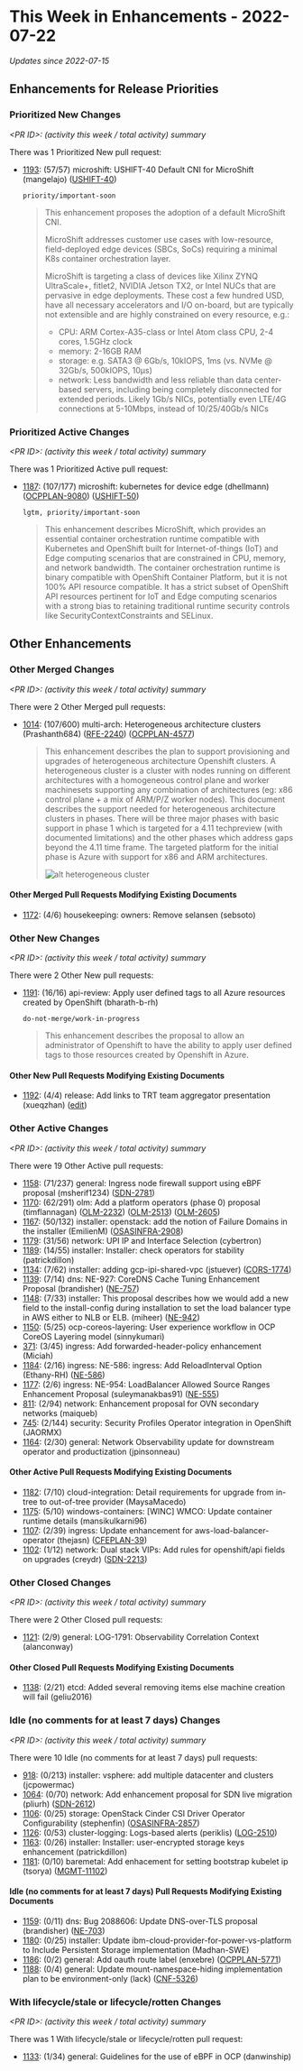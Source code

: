 # This Week in Enhancements - 2022-07-22

*Updates since 2022-07-15*


## Enhancements for Release Priorities

### Prioritized New Changes

*&lt;PR ID&gt;: (activity this week / total activity) summary*

There was 1 Prioritized New pull request:

- [1193](https://github.com/openshift/enhancements/pull/1193): (57/57) microshift: USHIFT-40 Default CNI for MicroShift (mangelajo) ([USHIFT-40](https://issues.redhat.com/browse/USHIFT-40))

  `priority/important-soon`

  > This enhancement proposes the adoption of a default MicroShift CNI.
  >
  > MicroShift addresses customer use cases with low-resource,
  > field-deployed edge devices (SBCs, SoCs) requiring a minimal K8s
  > container orchestration layer.
  >
  > MicroShift is targeting a class of devices like Xilinx ZYNQ
  > UltraScale+, fitlet2, NVIDIA Jetson TX2, or Intel NUCs that are
  > pervasive in edge deployments. These cost a few hundred USD, have all
  > necessary accelerators and I/O on-board, but are typically not
  > extensible and are highly constrained on every resource, e.g.:
  >
  > * CPU: ARM Cortex-A35-class or Intel Atom class CPU, 2-4 cores, 1.5GHz clock
  > * memory: 2-16GB RAM
  > * storage: e.g. SATA3 @ 6Gb/s, 10kIOPS, 1ms (vs. NVMe @ 32Gb/s,
  >   500kIOPS, 10µs)
  > * network: Less bandwidth and less reliable than data center-based
  >   servers, including being completely disconnected for extended
  >   periods. Likely 1Gb/s NICs, potentially even LTE/4G connections at
  >   5-10Mbps, instead of 10/25/40Gb/s NICs


### Prioritized Active Changes

*&lt;PR ID&gt;: (activity this week / total activity) summary*

There was 1 Prioritized Active pull request:

- [1187](https://github.com/openshift/enhancements/pull/1187): (107/177) microshift: kubernetes for device edge (dhellmann) ([OCPPLAN-9080](https://issues.redhat.com/browse/OCPPLAN-9080)) ([USHIFT-50](https://issues.redhat.com/browse/USHIFT-50))

  `lgtm, priority/important-soon`

  > This enhancement describes MicroShift, which provides an essential
  > container orchestration runtime compatible with Kubernetes and
  > OpenShift built for Internet-of-things (IoT) and Edge computing
  > scenarios that are constrained in CPU, memory, and network bandwidth.  The container
  > orchestration runtime is binary compatible with OpenShift Container
  > Platform, but it is not 100% API resource compatible.  It has a strict
  > subset of OpenShift API resources pertinent for IoT and Edge computing
  > scenarios with a strong bias to retaining traditional runtime security
  > controls like SecurityContextConstraints and SELinux.


## Other Enhancements

### Other Merged Changes

*&lt;PR ID&gt;: (activity this week / total activity) summary*

There were 2 Other Merged pull requests:

- [1014](https://github.com/openshift/enhancements/pull/1014): (107/600) multi-arch: Heterogeneous architecture clusters (Prashanth684) ([RFE-2240](https://issues.redhat.com/browse/RFE-2240)) ([OCPPLAN-4577](https://issues.redhat.com/browse/OCPPLAN-4577))

  > This enhancement describes the plan to support provisioning and upgrades of heterogeneous architecture Openshift clusters.
  > A heterogeneous cluster is a cluster with nodes running on different architectures with a homogeneous control plane and worker machinesets
  > supporting any combination of architectures (eg: x86 control plane + a mix of ARM/P/Z worker nodes). This document describes the support
  > needed for heterogeneous architecture clusters in phases. There will be three major phases with basic support in phase 1 which is targeted
  > for a 4.11 techpreview (with documented limitations) and the other phases which address gaps beyond the 4.11 time frame. The targeted platform
  > for the initial phase is Azure with support for x86 and ARM architectures.
  >
  > ![alt heterogeneous cluster](heterogeneous-cluster.png)


#### Other Merged Pull Requests Modifying Existing Documents

- [1172](https://github.com/openshift/enhancements/pull/1172): (4/6) housekeeping: owners: Remove selansen (sebsoto)

### Other New Changes

*&lt;PR ID&gt;: (activity this week / total activity) summary*

There were 2 Other New pull requests:

- [1191](https://github.com/openshift/enhancements/pull/1191): (16/16) api-review: Apply user defined tags to all Azure resources created by OpenShift (bharath-b-rh)

  `do-not-merge/work-in-progress`

  > This enhancement describes the proposal to allow an administrator of Openshift to
  > have the ability to apply user defined tags to those resources created by Openshift
  > in Azure.


#### Other New Pull Requests Modifying Existing Documents

- [1192](https://github.com/openshift/enhancements/pull/1192): (4/4) release: Add links to TRT team aggregator presentation (xueqzhan) ([edit](https://docs.google.com/document/d/16E0dLFLbLBTe0J4fUd_55I-8bJc9t22BwsdWqFuutaQ/edit))

### Other Active Changes

*&lt;PR ID&gt;: (activity this week / total activity) summary*

There were 19 Other Active pull requests:

- [1158](https://github.com/openshift/enhancements/pull/1158): (71/237) general: Ingress node firewall support using eBPF proposal (msherif1234) ([SDN-2781](https://issues.redhat.com/browse/SDN-2781))
- [1170](https://github.com/openshift/enhancements/pull/1170): (62/291) olm: Add a platform operators (phase 0) proposal (timflannagan) ([OLM-2232](https://issues.redhat.com/browse/OLM-2232)) ([OLM-2513](https://issues.redhat.com/browse/OLM-2513)) ([OLM-2605](https://issues.redhat.com/browse/OLM-2605))
- [1167](https://github.com/openshift/enhancements/pull/1167): (50/132) installer: openstack: add the notion of Failure Domains in the installer (EmilienM) ([OSASINFRA-2908](https://issues.redhat.com/browse/OSASINFRA-2908))
- [1179](https://github.com/openshift/enhancements/pull/1179): (31/56) network: UPI IP and Interface Selection (cybertron)
- [1189](https://github.com/openshift/enhancements/pull/1189): (14/55) installer: Installer: check operators for stability (patrickdillon)
- [1134](https://github.com/openshift/enhancements/pull/1134): (7/62) installer: adding gcp-ipi-shared-vpc (jstuever) ([CORS-1774](https://issues.redhat.com/browse/CORS-1774))
- [1139](https://github.com/openshift/enhancements/pull/1139): (7/14) dns: NE-927: CoreDNS Cache Tuning Enhancement Proposal (brandisher) ([NE-757](https://issues.redhat.com/browse/NE-757))
- [1148](https://github.com/openshift/enhancements/pull/1148): (7/33) installer: This proposal describes how we would add a new field to the install-config during installation to set the load balancer type in AWS either to NLB or ELB. (miheer) ([NE-942](https://issues.redhat.com/browse/NE-942))
- [1150](https://github.com/openshift/enhancements/pull/1150): (5/25) ocp-coreos-layering: User experience workflow in OCP CoreOS Layering model (sinnykumari)
- [371](https://github.com/openshift/enhancements/pull/371): (3/45) ingress: Add forwarded-header-policy enhancement (Miciah)
- [1184](https://github.com/openshift/enhancements/pull/1184): (2/16) ingress: NE-586: ingress: Add ReloadInterval Option (Ethany-RH) ([NE-586](https://issues.redhat.com/browse/NE-586))
- [1177](https://github.com/openshift/enhancements/pull/1177): (2/6) ingress: NE-954: LoadBalancer Allowed Source Ranges Enhancement Proposal (suleymanakbas91) ([NE-555](https://issues.redhat.com/browse/NE-555))
- [811](https://github.com/openshift/enhancements/pull/811): (2/94) network: Enhancement proposal for OVN secondary networks (maiqueb)
- [745](https://github.com/openshift/enhancements/pull/745): (2/144) security: Security Profiles Operator integration in OpenShift (JAORMX)
- [1164](https://github.com/openshift/enhancements/pull/1164): (2/30) general: Network Observability update for downstream operator and productization (jpinsonneau)

#### Other Active Pull Requests Modifying Existing Documents

- [1182](https://github.com/openshift/enhancements/pull/1182): (7/10) cloud-integration: Detail requirements for upgrade from in-tree to out-of-tree provider (MaysaMacedo)
- [1175](https://github.com/openshift/enhancements/pull/1175): (5/10) windows-containers: [WINC] WMCO: Update container runtime details (mansikulkarni96)
- [1107](https://github.com/openshift/enhancements/pull/1107): (2/39) ingress: Update enhancement for aws-load-balancer-operator (thejasn) ([CFEPLAN-39](https://issues.redhat.com/browse/CFEPLAN-39))
- [1102](https://github.com/openshift/enhancements/pull/1102): (1/12) network: Dual stack VIPs: Add rules for openshift/api fields on upgrades (creydr) ([SDN-2213](https://issues.redhat.com/browse/SDN-2213))

### Other Closed Changes

*&lt;PR ID&gt;: (activity this week / total activity) summary*

There were 2 Other Closed pull requests:

- [1121](https://github.com/openshift/enhancements/pull/1121): (2/9) general:     LOG-1791: Observability Correlation Context (alanconway)

#### Other Closed Pull Requests Modifying Existing Documents

- [1138](https://github.com/openshift/enhancements/pull/1138): (2/21) etcd: Added several removing items else machine creation will fail (geliu2016)

### Idle (no comments for at least 7 days) Changes

*&lt;PR ID&gt;: (activity this week / total activity) summary*

There were 10 Idle (no comments for at least 7 days) pull requests:

- [918](https://github.com/openshift/enhancements/pull/918): (0/213) installer: vsphere: add multiple datacenter and clusters (jcpowermac)
- [1064](https://github.com/openshift/enhancements/pull/1064): (0/70) network: Add enhancement proposal for SDN live migration (pliurh) ([SDN-2612](https://issues.redhat.com/browse/SDN-2612))
- [1106](https://github.com/openshift/enhancements/pull/1106): (0/25) storage: OpenStack Cinder CSI Driver Operator Configurability (stephenfin) ([OSASINFRA-2857](https://issues.redhat.com/browse/OSASINFRA-2857))
- [1126](https://github.com/openshift/enhancements/pull/1126): (0/53) cluster-logging: Logs-based alerts (periklis) ([LOG-2510](https://issues.redhat.com/browse/LOG-2510))
- [1163](https://github.com/openshift/enhancements/pull/1163): (0/26) installer: Installer: user-encrypted storage keys enhancement (patrickdillon)
- [1181](https://github.com/openshift/enhancements/pull/1181): (0/10) baremetal: Add enhacement for setting bootstrap kubelet ip (tsorya) ([MGMT-11102](https://issues.redhat.com/browse/MGMT-11102))

#### Idle (no comments for at least 7 days) Pull Requests Modifying Existing Documents

- [1159](https://github.com/openshift/enhancements/pull/1159): (0/11) dns: Bug 2088606: Update DNS-over-TLS proposal (brandisher) ([NE-703](https://issues.redhat.com/browse/NE-703))
- [1180](https://github.com/openshift/enhancements/pull/1180): (0/25) installer: Update ibm-cloud-provider-for-power-vs-platform to Include Persistent Storage implementation (Madhan-SWE)
- [1186](https://github.com/openshift/enhancements/pull/1186): (0/2) general: Add oauth route label (enxebre) ([OCPPLAN-5771](https://issues.redhat.com/browse/OCPPLAN-5771))
- [1188](https://github.com/openshift/enhancements/pull/1188): (0/4) general: Update mount-namespace-hiding implementation plan to be environment-only (lack) ([CNF-5326](https://issues.redhat.com/browse/CNF-5326))

### With lifecycle/stale or lifecycle/rotten Changes

*&lt;PR ID&gt;: (activity this week / total activity) summary*

There was 1 With lifecycle/stale or lifecycle/rotten pull request:

- [1133](https://github.com/openshift/enhancements/pull/1133): (1/34) general: Guidelines for the use of eBPF in OCP (danwinship)
